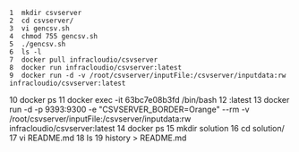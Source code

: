     1  mkdir csvserver
    2  cd csvserver/
    3  vi gencsv.sh
    4  chmod 755 gencsv.sh 
    5  ./gencsv.sh 
    6  ls -l
    7  docker pull infracloudio/csvserver
    8  docker run infracloudio/csvserver:latest
    9  docker run -d -v /root/csvserver/inputFile:/csvserver/inputdata:rw infracloudio/csvserver:latest
   10  docker ps
   11  docker exec -it 63bc7e08b3fd /bin/bash
   12  :latest
   13  docker run -d -p 9393:9300 -e "CSVSERVER_BORDER=Orange" --rm -v /root/csvserver/inputFile:/csvserver/inputdata:rw infracloudio/csvserver:latest
   14  docker ps
   15  mkdir solution
   16  cd solution/
   17  vi README.md
   18  ls 
   19  history > README.md
